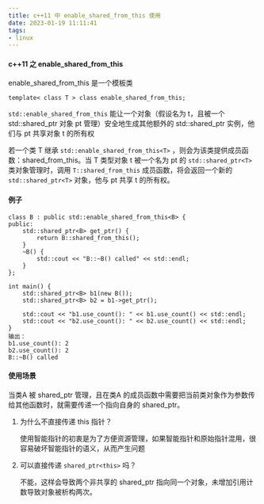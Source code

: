 ```yaml
---
title: c++11 中 enable_shared_from_this 使用
date: 2023-01-19 11:11:41
tags:
- linux
---
```


#### c++11 之 enable_shared_from_this

enable_shared_from_this 是一个模板类

```
template< class T > class enable_shared_from_this;
```

`std::enable_shared_from_this` 能让一个对象（假设名为 t，且被一个 std::shared_ptr 对象 pt 管理）安全地生成其他额外的 std::shared_ptr 实例，他们与 pt 共享对象 t 的所有权

若一个类 T 继承 `std::enable_shared_from_this<T>` ，则会为该类提供成员函数：shared_from_this。当 T 类型对象 t 被一个名为 pt 的 `std::shared_ptr<T>` 类对象管理时，调用 `T::shared_from_this` 成员函数，将会返回一个新的 `std::shared_ptr<T>` 对象，他与 pt 共享 t 的所有权。

#### 例子

```
class B : public std::enable_shared_from_this<B> {
public:
    std::shared_ptr<B> get_ptr() {
        return B::shared_from_this();
    }
    ~B() {
        std::cout << "B::~B() called" << std::endl;
    }
};

int main() {
    std::shared_ptr<B> b1(new B());
    std::shared_ptr<B> b2 = b1->get_ptr();

    std::cout << "b1.use_count(): " << b1.use_count() << std::endl;
    std::cout << "b2.use_count(): " << b2.use_count() << std::endl;
}
输出：
b1.use_count(): 2
b2.use_count(): 2
B::~B() called
```

#### 使用场景

当类A 被 shared_ptr 管理，且在类A 的成员函数中需要把当前类对象作为参数传给其他函数时，就需要传递一个指向自身的 shared_ptr。

1. 为什么不直接传递 this 指针？

   使用智能指针的初衷是为了方便资源管理，如果智能指针和原始指针混用，很容易破坏智能指针的语义，从而产生问题

2. 可以直接传递 `shared_ptr<this>` 吗？

   不能，这样会导致两个非共享的 shared_ptr 指向同一个对象，未增加引用计数导致对象被析构两次。